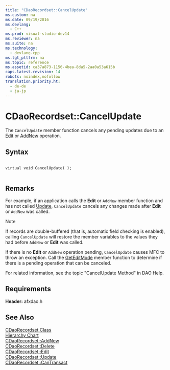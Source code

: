 ```yaml
---
title: "CDaoRecordset::CancelUpdate"
ms.custom: na
ms.date: 09/19/2016
ms.devlang: 
  - C++
ms.prod: visual-studio-dev14
ms.reviewer: na
ms.suite: na
ms.technology: 
  - devlang-cpp
ms.tgt_pltfrm: na
ms.topic: reference
ms.assetid: ca37a873-1156-4bea-8da5-2aa0a53a615b
caps.latest.revision: 14
robots: noindex,nofollow
translation.priority.ht: 
  - de-de
  - ja-jp
---
```

# CDaoRecordset::CancelUpdate
The `CancelUpdate` member function cancels any pending updates due to an [Edit](../vs140/CDaoRecordset--Edit.md) or [AddNew](../vs140/CDaoRecordset--AddNew.md) operation.  
  
## Syntax  
  
```  
  
virtual void CancelUpdate( );  
  
```  
  
## Remarks  
 For example, if an application calls the **Edit** or `AddNew` member function and has not called [Update](../vs140/CDaoRecordset--Update.md), `CancelUpdate` cancels any changes made after **Edit** or `AddNew` was called.  
  
> [!NOTE]
>  If records are double-buffered (that is, automatic field checking is enabled), calling `CancelUpdate` will restore the member variables to the values they had before `AddNew` or **Edit** was called.  
  
 If there is no **Edit** or `AddNew` operation pending, `CancelUpdate` causes MFC to throw an exception. Call the [GetEditMode](../vs140/CDaoRecordset--GetEditMode.md) member function to determine if there is a pending operation that can be canceled.  
  
 For related information, see the topic "CancelUpdate Method" in DAO Help.  
  
## Requirements  
 **Header:** afxdao.h  
  
## See Also  
 [CDaoRecordset Class](../vs140/CDaoRecordset-Class.md)   
 [Hierarchy Chart](../vs140/Hierarchy-Chart.md)   
 [CDaoRecordset::AddNew](../vs140/CDaoRecordset--AddNew.md)   
 [CDaoRecordset::Delete](../vs140/CDaoRecordset--Delete.md)   
 [CDaoRecordset::Edit](../vs140/CDaoRecordset--Edit.md)   
 [CDaoRecordset::Update](../vs140/CDaoRecordset--Update.md)   
 [CDaoRecordset::CanTransact](../vs140/CDaoRecordset--CanTransact.md)